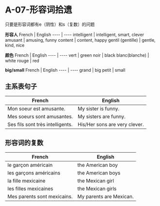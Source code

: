 # A-07-形容词拾遗

只要是形容词都有e（阴性）和s（复数）的问题

**形容人**
French | English
---- | ----
intelligent | intelligent, smart, clever
amusant | amusing, funny
content | content, happy
gentil (gentille) | gentle, kind, nice

**颜色**
French | English
---- | ----
vert | green
noir | black
blanc(blanche) | white
rouge | red

**big/small**
French | English
---- | ----
grand | big
petit | small

## 主系表句子

French | English
---- | ----
Mon soeur est amusante. | My sister is funny.
Mes soeurs sont amusantes. | My sisters are funny. 
Ses fils sont très intelligents. | His/Her sons are very clever.

## 形容词的复数

French | English
---- | ----
le garçon américain | the American boy
les garçons américains | the American boys
la fille mexicaine | the Mexican girl
les filles mexicaines | the Mexican girls
Mes parents sont mexicains. | My parents are Mexican.